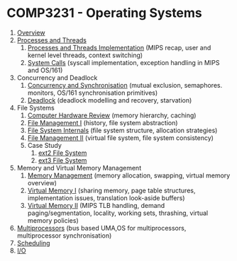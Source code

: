 # COMP3231 - Operating Systems

1. [Overview](https://github.com/hillaryychan/COMP3231/blob/master/notes/01_Overview.md)
2. [Processes and Threads](https://github.com/hillaryychan/COMP3231/blob/master/notes/02_Processes-and-Threads.md)
    1. [Processes and Threads Implementation](https://github.com/hillaryychan/COMP3231/blob/master/notes/05_Processes-and-Threads-Impl.md) (MIPS recap, user and kernel level threads, context switching)
    2. [System Calls](https://github.com/hillaryychan/COMP3231/blob/master/notes/06_System-Calls.md) (syscall implementation, exception handling in MIPS and OS/161)
3. Concurrency and Deadlock
    1. [Concurrency and Synchronisation](https://github.com/hillaryychan/COMP3231/blob/master/notes/03_Concurrency-and-Synchronisation.md) (mutual exclusion, semaphores. monitors, OS/161 synchronisation primitives)
    2. [Deadlock](https://github.com/hillaryychan/COMP3231/blob/master/notes/04_Deadlock.md) (deadlock modelling and recovery, starvation)
4. File Systems
    1. [Computer Hardware Review](https://github.com/hillaryychan/COMP3231/blob/master/notes/07_Memory-Hierarchy.md) (memory hierarchy, caching)
    2. [File Management I](https://github.com/hillaryychan/COMP3231/blob/master/notes/08_File-Management.md) (history, file system abstraction)
    3. [File System Internals](https://github.com/hillaryychan/COMP3231/blob/master/notes/09_File-System-Internals.md) (file system structure, allocation strategies)
    4. [File Management II](https://github.com/hillaryychan/COMP3231/blob/master/notes/10_File-Management-ctd.md) (virtual file system, file system consistency)
    5. Case Study
        1. [ext2 File System](https://github.com/hillaryychan/COMP3231/blob/master/notes/11_Case-Study:ext2.md)
        2. [ext3 File System](https://github.com/hillaryychan/COMP3231/blob/master/notes/12_Case-Study:ext3.md)
5. Memory and Virtual Memory Management
    1. [Memory Management](https://github.com/hillaryychan/COMP3231/blob/master/notes/13_Memory-Management.md) (memory allocation, swapping, virtual memory overview)
    2. [Virtual Memory I](https://github.com/hillaryychan/COMP3231/blob/master/notes/14_Virtual-Memory.md) (sharing memory, page table structures, implementation issues, translation look-aside buffers)
    3. [Virtual Memory II](https://github.com/hillaryychan/COMP3231/blob/master/notes/15_Virtual-Memory-ctd.md) (MIPS TLB handling, demand paging/segmentation, locality, working sets, thrashing, virtual memory policies)
6. [Multiprocessors](https://github.com/hillaryychan/COMP3231/blob/master/notes/16_Multiprocessors.md) (bus based UMA,OS for multiprocessors, multiprocessor synchronisation)
7. [Scheduling](https://github.com/hillaryychan/COMP3231/blob/master/notes/notes/17_Scheduling.md)
8. [I/O](https://github.com/hillaryychan/COMP3231/blob/master/notes/18_IO.md)

